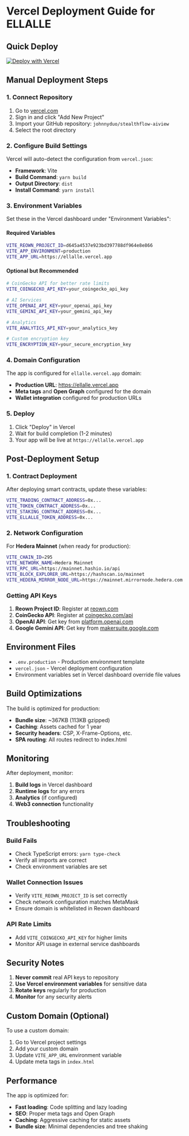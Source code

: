 # Vercel Deployment Guide for ELLALLE

## Quick Deploy

[![Deploy with Vercel](https://vercel.com/button)](https://vercel.com/new/clone?repository-url=https://github.com/johnnyduo/stealthflow-aiview)

## Manual Deployment Steps

### 1. Connect Repository
1. Go to [vercel.com](https://vercel.com)
2. Sign in and click "Add New Project"
3. Import your GitHub repository: `johnnyduo/stealthflow-aiview`
4. Select the root directory

### 2. Configure Build Settings
Vercel will auto-detect the configuration from `vercel.json`:
- **Framework**: Vite
- **Build Command**: `yarn build`
- **Output Directory**: `dist`
- **Install Command**: `yarn install`

### 3. Environment Variables
Set these in the Vercel dashboard under "Environment Variables":

#### Required Variables
```bash
VITE_REOWN_PROJECT_ID=d645a4537e923bd397788df964e8e866
VITE_APP_ENVIRONMENT=production
VITE_APP_URL=https://ellalle.vercel.app
```

#### Optional but Recommended
```bash
# CoinGecko API for better rate limits
VITE_COINGECKO_API_KEY=your_coingecko_api_key

# AI Services
VITE_OPENAI_API_KEY=your_openai_api_key
VITE_GEMINI_API_KEY=your_gemini_api_key

# Analytics
VITE_ANALYTICS_API_KEY=your_analytics_key

# Custom encryption key
VITE_ENCRYPTION_KEY=your_secure_encryption_key
```

### 4. Domain Configuration
The app is configured for `ellalle.vercel.app` domain:
- **Production URL**: https://ellalle.vercel.app
- **Meta tags** and **Open Graph** configured for the domain
- **Wallet integration** configured for production URLs

### 5. Deploy
1. Click "Deploy" in Vercel
2. Wait for build completion (1-2 minutes)
3. Your app will be live at `https://ellalle.vercel.app`

## Post-Deployment Setup

### 1. Contract Deployment
After deploying smart contracts, update these variables:
```bash
VITE_TRADING_CONTRACT_ADDRESS=0x...
VITE_TOKEN_CONTRACT_ADDRESS=0x...
VITE_STAKING_CONTRACT_ADDRESS=0x...
VITE_ELLALLE_TOKEN_ADDRESS=0x...
```

### 2. Network Configuration
For **Hedera Mainnet** (when ready for production):
```bash
VITE_CHAIN_ID=295
VITE_NETWORK_NAME=Hedera Mainnet
VITE_RPC_URL=https://mainnet.hashio.io/api
VITE_BLOCK_EXPLORER_URL=https://hashscan.io/mainnet
VITE_HEDERA_MIRROR_NODE_URL=https://mainnet.mirrornode.hedera.com
```

### Getting API Keys

1. **Reown Project ID**: Register at [reown.com](https://reown.com)
2. **CoinGecko API**: Register at [coingecko.com/api](https://coingecko.com/api)
3. **OpenAI API**: Get key from [platform.openai.com](https://platform.openai.com)
4. **Google Gemini API**: Get key from [makersuite.google.com](https://makersuite.google.com)

## Environment Files

- `.env.production` - Production environment template
- `vercel.json` - Vercel deployment configuration
- Environment variables set in Vercel dashboard override file values

## Build Optimizations

The build is optimized for production:
- **Bundle size**: ~367KB (113KB gzipped)
- **Caching**: Assets cached for 1 year
- **Security headers**: CSP, X-Frame-Options, etc.
- **SPA routing**: All routes redirect to index.html

## Monitoring

After deployment, monitor:
1. **Build logs** in Vercel dashboard
2. **Runtime logs** for any errors
3. **Analytics** (if configured)
4. **Web3 connection** functionality

## Troubleshooting

### Build Fails
- Check TypeScript errors: `yarn type-check`
- Verify all imports are correct
- Check environment variables are set

### Wallet Connection Issues
- Verify `VITE_REOWN_PROJECT_ID` is set correctly
- Check network configuration matches MetaMask
- Ensure domain is whitelisted in Reown dashboard

### API Rate Limits
- Add `VITE_COINGECKO_API_KEY` for higher limits
- Monitor API usage in external service dashboards

## Security Notes

1. **Never commit** real API keys to repository
2. **Use Vercel environment variables** for sensitive data
3. **Rotate keys** regularly for production
4. **Monitor** for any security alerts

## Custom Domain (Optional)

To use a custom domain:
1. Go to Vercel project settings
2. Add your custom domain
3. Update `VITE_APP_URL` environment variable
4. Update meta tags in `index.html`

## Performance

The app is optimized for:
- **Fast loading**: Code splitting and lazy loading
- **SEO**: Proper meta tags and Open Graph
- **Caching**: Aggressive caching for static assets
- **Bundle size**: Minimal dependencies and tree shaking

